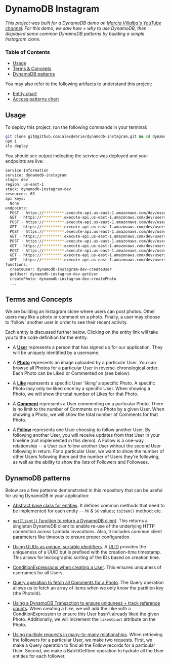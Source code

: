 # DynamoDB Instagram

*This project was built for a DynamoDB demo on [Marcia Villalba's YouTube channel](https://www.youtube.com/channel/UCSLIvjWJwLRQze9Pn4cectQ). For this demo, we saw how + why to use DynamoDB, then displayed some common DynamoDB patterns by building a simple Instagram clone.*

### Table of Contents

- [Usage](#usage)
- [Terms & Concepts](#terms-and-concepts)
- [DynamoDB patterns](#dynamodb-patterns)

You may also refer to the following artifacts to understand this project:

- [Entity chart](https://docs.google.com/spreadsheets/d/1IWVXyiJ0y4DF6ii-H6vKCF0qQUZr4akI59IaiL1ArIs/edit#gid=0?usp=sharing)
- [Access patterns chart](https://docs.google.com/spreadsheets/d/1IWVXyiJ0y4DF6ii-H6vKCF0qQUZr4akI59IaiL1ArIs/edit#gid=1488945379?usp=sharing)

## Usage

To deploy this project, run the following commands in your terminal:

```bash
git clone git@github.com:alexdebrie/dynamodb-instagram.git && cd dynamodb-instagram
npm i
sls deploy
```

You should see output indicating the service was deployed and your endpoints are live:

```bash
Service Information
service: dynamodb-instagram
stage: dev
region: us-east-1
stack: dynamodb-instagram-dev
resources: 69
api keys:
  None
endpoints:
  POST - https://*********.execute-api.us-east-1.amazonaws.com/dev/users
  GET - https://*********.execute-api.us-east-1.amazonaws.com/dev/users/{username}
  POST - https://*********.execute-api.us-east-1.amazonaws.com/dev/users/{username}/photos
  GET - https://*********.execute-api.us-east-1.amazonaws.com/dev/users/{username}/photos/{photoId}
  POST - https://*********.execute-api.us-east-1.amazonaws.com/dev/users/{username}/photos/{photoId}/likes
  GET - https://*********.execute-api.us-east-1.amazonaws.com/dev/users/{username}/photos/{photoId}/likes
  POST - https://*********.execute-api.us-east-1.amazonaws.com/dev/users/{username}/photos/{photoId}/comments
  GET - https://*********.execute-api.us-east-1.amazonaws.com/dev/users/{username}/photos/{photoId}/comments
  POST - https://*********.execute-api.us-east-1.amazonaws.com/dev/users/{username}/followers
  GET - https://*********.execute-api.us-east-1.amazonaws.com/dev/users/{username}/followers
  GET - https://*********.execute-api.us-east-1.amazonaws.com/dev/users/{username}/following
functions:
  createUser: dynamodb-instagram-dev-createUser
  getUser: dynamodb-instagram-dev-getUser
  createPhoto: dynamodb-instagram-dev-createPhoto
  ...
```

## Terms and Concepts

We are building an Instagram clone where users can post photos. Other users may like a photo or comment on a photo. Finally, a user may choose to 'follow' another user in order to see their recent activity.

Each entity is discussed further below. Clicking on the entity link will take you to the code definition for the entity.

- A [**User**](./src/data/user.ts) represents a person that has signed up for our application. They will be uniquely identified by a username.

- A [**Photo**](./src/data/photo.ts) represents an image uploaded by a particular User. You can browse all Photos for a particular User in reverse-chronological order. Each Photo can be Liked or Commented on (see below).

- A [**Like**](./src/data/like.ts) represents a specific User 'liking' a specific Photo. A specific Photo may only be liked once by a specific User. When showing a Photo, we will show the total number of Likes for that Photo.

- A [**Comment**](./src/data/comment.ts) represents a User commenting on a particular Photo. There is no limit to the number of Comments on a Photo by a given User. When showing a Photo, we will show the total number of Comments for that Photo.

- A [**Follow**](./src/data/follow.ts) represents one User choosing to follow another User. By following another User, you will receive updates from that User in your timeline (not implemented in this demo). A Follow is a one-way relationship -- a User can follow another User without the second User following in return. For a particular User, we want to show the number of other Users following them and the number of Users they're following, as well as the ability to show the lists of Followers and Followees.

## DynamoDB patterns

Below are a few patterns demonstrated in this repository that can be useful for using DynamoDB in your application:

- [Abstract base class for entities](./src/data/base.ts). It defines common methods that need to be implemented for each entity -- `PK` & `SK` values; `toItem()` method; etc.

- [`getClient()` function to return a DynamoDB client](./src/data/client.ts). This returns a singleton DynamoDB client to enable re-use of the underlying HTTP connection across Lambda invocations. Also, it includes common client parameters like timeouts to ensure proper configuration.

- [Using ULIDs as unique, sortable identifiers](./src/data/photo.ts). A [ULID](https://github.com/ulid/spec) provides the uniqueness of a UUID but is prefixed with the creation-time timestamp. This allows for lexicographic sorting of the IDs based on creation time.

- [ConditionExpressions when creating a User](./src/data/user.ts#51). This ensures uniquness of usernames for all Users.

- [Query operation to fetch all Comments for a Photo](./src/data/comment.ts#87). The Query operation allows us to fetch an array of items when we only know the partition key (the PhotoId). 

- [Using a DynamoDB Transaction to ensure uniquness + track reference counts](./src/data/like.ts#54). When creating a Like, we will add the Like with a ConditionExpression to ensure this User hasn't already liked the given Photo. Additionally, we will increment the `likesCount` attribute on the Photo.

- [Using multiple requests in many-to-many relationships](./src/data/follow.ts#106). When retrieving the followers for a particular User, we make two requests. First, we make a Query operation to find all the Follow records for a particular User. Second, we make a BatchGetItem operation to hydrate all the User entities for each follower.
